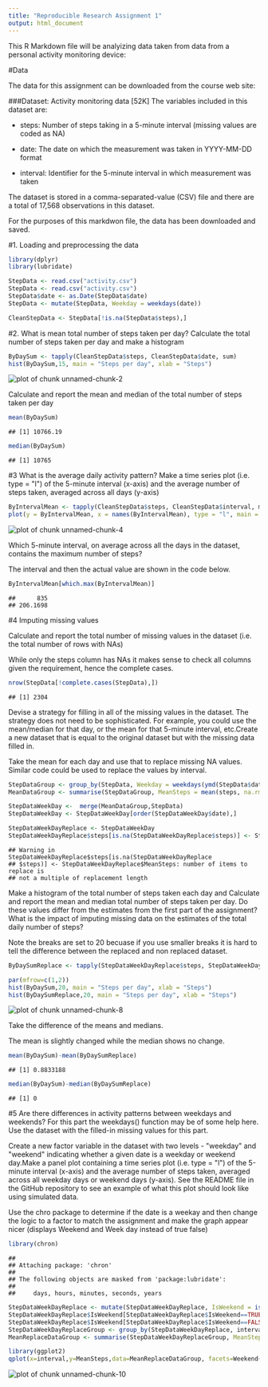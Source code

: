 ```yaml
---
title: "Reproducible Research Assignment 1"
output: html_document
---
```


This R Markdown file will be analyizing data taken from data from a personal activity monitoring device:

#Data

The data for this assignment can be downloaded from the course web site:

###Dataset: Activity monitoring data [52K]
The variables included in this dataset are:

- steps: Number of steps taking in a 5-minute interval (missing values are coded as NA)

- date: The date on which the measurement was taken in YYYY-MM-DD format

- interval: Identifier for the 5-minute interval in which measurement was taken

The dataset is stored in a comma-separated-value (CSV) file and there are a total of 17,568 observations in this dataset.

For the purposes of this markdwon file, the data has been downloaded and saved.


#1. Loading and preprocessing the data

```r
library(dplyr)
library(lubridate)

StepData <- read.csv("activity.csv")
StepData <- read.csv("activity.csv")
StepData$date <- as.Date(StepData$date)
StepData <- mutate(StepData, Weekday = weekdays(date))

CleanStepData <- StepData[!is.na(StepData$steps),]
```

#2. What is mean total number of steps taken per day?
Calculate the total number of steps taken per day and make a histogram

```r
ByDaySum <- tapply(CleanStepData$steps, CleanStepData$date, sum)
hist(ByDaySum,15, main = "Steps per day", xlab = "Steps")
```

![plot of chunk unnamed-chunk-2](figure/unnamed-chunk-2-1.png) 

Calculate and report the mean and median of the total number of steps taken per day

```r
mean(ByDaySum)
```

```
## [1] 10766.19
```

```r
median(ByDaySum)
```

```
## [1] 10765
```
#3 What is the average daily activity pattern?
Make a time series plot (i.e. type = "l") of the 5-minute interval (x-axis) and the average number of steps taken, averaged across all days (y-axis)

```r
ByIntervalMean <- tapply(CleanStepData$steps, CleanStepData$interval, mean)
plot(y = ByIntervalMean, x = names(ByIntervalMean), type = "l", main = "Average Steps by Interval", xlab="Interval", ylab="Average Steps")
```

![plot of chunk unnamed-chunk-4](figure/unnamed-chunk-4-1.png) 

Which 5-minute interval, on average across all the days in the dataset, contains the maximum number of steps?

The interval and then the actual value are shown in the code below.

```r
ByIntervalMean[which.max(ByIntervalMean)]
```

```
##      835 
## 206.1698
```

#4 Imputing missing values

Calculate and report the total number of missing values in the dataset (i.e. the total number of rows with NAs)

While only the steps column has NAs it makes sense to check all columns given the requirement, hence the complete cases.


```r
nrow(StepData[!complete.cases(StepData),])
```

```
## [1] 2304
```

Devise a strategy for filling in all of the missing values in the dataset. The strategy does not need to be sophisticated. For example, you could use the mean/median for that day, or the mean for that 5-minute interval, etc.Create a new dataset that is equal to the original dataset but with the missing data filled in.

Take the mean for each day and use that to replace missing NA values. Similar code  could be used to replace the values by interval.


```r
StepDataGroup <- group_by(StepData, Weekday = weekdays(ymd(StepData$date)))
MeanDataGroup <- summarise(StepDataGroup, MeanSteps = mean(steps, na.rm=TRUE))

StepDataWeekDay <-  merge(MeanDataGroup,StepData)
StepDataWeekDay <- StepDataWeekDay[order(StepDataWeekDay$date),]

StepDataWeekDayReplace <- StepDataWeekDay
StepDataWeekDayReplace$steps[is.na(StepDataWeekDayReplace$steps)] <- StepDataWeekDayReplace$MeanSteps
```

```
## Warning in StepDataWeekDayReplace$steps[is.na(StepDataWeekDayReplace
## $steps)] <- StepDataWeekDayReplace$MeanSteps: number of items to replace is
## not a multiple of replacement length
```
Make a histogram of the total number of steps taken each day and Calculate and report the mean and median total number of steps taken per day. Do these values differ from the estimates from the first part of the assignment? What is the impact of imputing missing data on the estimates of the total daily number of steps?

Note the breaks are set to 20 becuase if you use smaller breaks it is hard to tell the difference between the replaced and non replaced dataset.

```r
ByDaySumReplace <- tapply(StepDataWeekDayReplace$steps, StepDataWeekDayReplace$date, sum)

par(mfrow=c(1,2))
hist(ByDaySum,20, main = "Steps per day", xlab = "Steps")
hist(ByDaySumReplace,20, main = "Steps per day", xlab = "Steps")
```

![plot of chunk unnamed-chunk-8](figure/unnamed-chunk-8-1.png) 

Take the difference of the means and medians. 

The mean is slightly changed while the median shows no change.


```r
mean(ByDaySum)-mean(ByDaySumReplace)
```

```
## [1] 0.8833188
```

```r
median(ByDaySum)-median(ByDaySumReplace)
```

```
## [1] 0
```

#5 Are there differences in activity patterns between weekdays and weekends?
For this part the weekdays() function may be of some help here. Use the dataset with the filled-in missing values for this part.

Create a new factor variable in the dataset with two levels - "weekday" and "weekend" indicating whether a given date is a weekday or weekend day.Make a panel plot containing a time series plot (i.e. type = "l") of the 5-minute interval (x-axis) and the average number of steps taken, averaged across all weekday days or weekend days (y-axis). See the README file in the GitHub repository to see an example of what this plot should look like using simulated data.

Use the chro package to determine if the date is a weekay and then change the logic to a factor to match the assignment and make the graph appear nicer (displays Weekend and Week day instead of true false)

```r
library(chron)
```

```
## 
## Attaching package: 'chron'
## 
## The following objects are masked from 'package:lubridate':
## 
##     days, hours, minutes, seconds, years
```

```r
StepDataWeekDayReplace <- mutate(StepDataWeekDayReplace, IsWeekend = is.weekend(StepDataWeekDayReplace$date))
StepDataWeekDayReplace$IsWeekend[StepDataWeekDayReplace$IsWeekend==TRUE] <- "Weekend"
StepDataWeekDayReplace$IsWeekend[StepDataWeekDayReplace$IsWeekend==FALSE] <- "Week Day"
StepDataWeekDayReplaceGroup <- group_by(StepDataWeekDayReplace, interval, Weekend = as.factor(IsWeekend))
MeanReplaceDataGroup <- summarise(StepDataWeekDayReplaceGroup, MeanSteps = mean(steps, na.rm=TRUE))

library(ggplot2)
qplot(x=interval,y=MeanSteps,data=MeanReplaceDataGroup, facets=Weekend~., geom="line", main="Weekend vs. Weekday Activity", ylab="number of steps")
```

![plot of chunk unnamed-chunk-10](figure/unnamed-chunk-10-1.png) 




